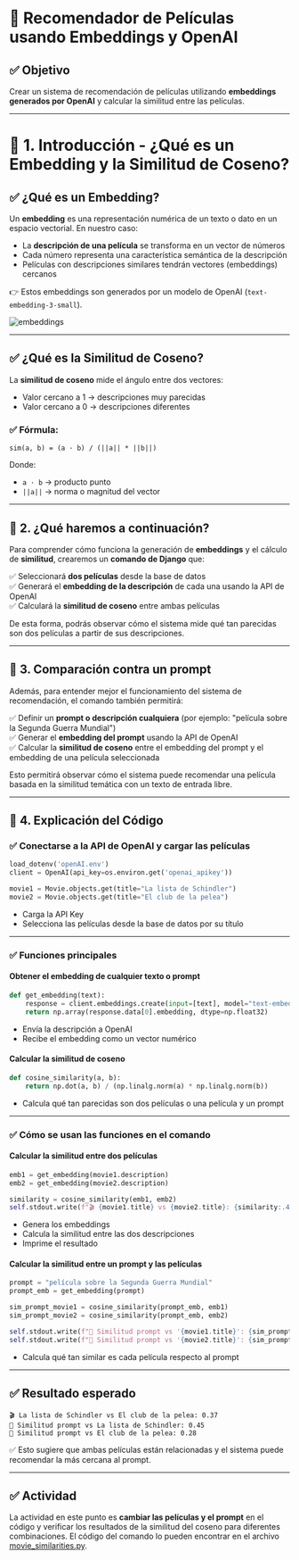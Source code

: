 # 🎯 Recomendador de Películas usando Embeddings y OpenAI

## ✅ Objetivo
Crear un sistema de recomendación de películas utilizando **embeddings generados por OpenAI** y calcular la similitud entre las películas.

---

# 🎯 1. Introducción - ¿Qué es un Embedding y la Similitud de Coseno?

## ✅ ¿Qué es un Embedding?
Un **embedding** es una representación numérica de un texto o dato en un espacio vectorial. En nuestro caso:
- La **descripción de una película** se transforma en un vector de números
- Cada número representa una característica semántica de la descripción
- Películas con descripciones similares tendrán vectores (embeddings) cercanos

👉 Estos embeddings son generados por un modelo de OpenAI (`text-embedding-3-small`).

![embeddings](imgs/sr1.svg)

---

## ✅ ¿Qué es la Similitud de Coseno?
La **similitud de coseno** mide el ángulo entre dos vectores:
- Valor cercano a 1 → descripciones muy parecidas
- Valor cercano a 0 → descripciones diferentes

### ✅ Fórmula:
```
sim(a, b) = (a · b) / (||a|| * ||b||)
```
Donde:
- `a · b` → producto punto
- `||a||` → norma o magnitud del vector

---

## 📌 2. ¿Qué haremos a continuación?

Para comprender cómo funciona la generación de **embeddings** y el cálculo de **similitud**, crearemos un **comando de Django** que:

✅ Seleccionará **dos películas** desde la base de datos  
✅ Generará el **embedding de la descripción** de cada una usando la API de OpenAI  
✅ Calculará la **similitud de coseno** entre ambas películas

De esta forma, podrás observar cómo el sistema mide qué tan parecidas son dos películas a partir de sus descripciones.

---
## 📌 3. Comparación contra un prompt

Además, para entender mejor el funcionamiento del sistema de recomendación, el comando también permitirá:

✅ Definir un **prompt o descripción cualquiera** (por ejemplo: "película sobre la Segunda Guerra Mundial")  
✅ Generar el **embedding del prompt** usando la API de OpenAI  
✅ Calcular la **similitud de coseno** entre el embedding del prompt y el embedding de una película seleccionada

Esto permitirá observar cómo el sistema puede recomendar una película basada en la similitud temática con un texto de entrada libre.

---
## 📌 4. Explicación del Código
### ✅ Conectarse a la API de OpenAI y cargar las películas
```python
load_dotenv('openAI.env')
client = OpenAI(api_key=os.environ.get('openai_apikey'))

movie1 = Movie.objects.get(title="La lista de Schindler")
movie2 = Movie.objects.get(title="El club de la pelea")
```
- Carga la API Key
- Selecciona las películas desde la base de datos por su título

---

### ✅ Funciones principales

#### Obtener el embedding de cualquier texto o prompt
```python
def get_embedding(text):
    response = client.embeddings.create(input=[text], model="text-embedding-3-small")
    return np.array(response.data[0].embedding, dtype=np.float32)
```
- Envía la descripción a OpenAI
- Recibe el embedding como un vector numérico

#### Calcular la similitud de coseno
```python
def cosine_similarity(a, b):
    return np.dot(a, b) / (np.linalg.norm(a) * np.linalg.norm(b))
```
- Calcula qué tan parecidas son dos películas o una película y un prompt

---

### ✅ Cómo se usan las funciones en el comando

#### Calcular la similitud entre dos películas
```python
emb1 = get_embedding(movie1.description)
emb2 = get_embedding(movie2.description)

similarity = cosine_similarity(emb1, emb2)
self.stdout.write(f"🎬 {movie1.title} vs {movie2.title}: {similarity:.4f}")
```
- Genera los embeddings
- Calcula la similitud entre las dos descripciones
- Imprime el resultado

#### Calcular la similitud entre un prompt y las películas
```python
prompt = "película sobre la Segunda Guerra Mundial"
prompt_emb = get_embedding(prompt)

sim_prompt_movie1 = cosine_similarity(prompt_emb, emb1)
sim_prompt_movie2 = cosine_similarity(prompt_emb, emb2)

self.stdout.write(f"📝 Similitud prompt vs '{movie1.title}': {sim_prompt_movie1:.4f}")
self.stdout.write(f"📝 Similitud prompt vs '{movie2.title}': {sim_prompt_movie2:.4f}")
```
- Calcula qué tan similar es cada película respecto al prompt

---

## ✅ Resultado esperado

```
🎬 La lista de Schindler vs El club de la pelea: 0.37
📝 Similitud prompt vs La lista de Schindler: 0.45
📝 Similitud prompt vs El club de la pelea: 0.28
```

✅ Esto sugiere que ambas películas están relacionadas y el sistema puede recomendar la más cercana al prompt.

---

## ✅ Actividad

La actividad en este punto es **cambiar las películas y el prompt** en el código y verificar los resultados de la similitud del coseno para diferentes combinaciones. El código del comando lo pueden encontrar en el archivo [movie_similarities.py](movie_similarities.py).
